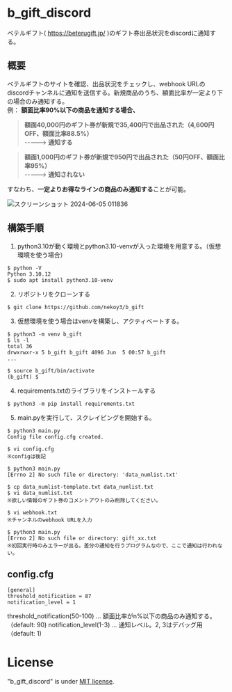 # b_gift_discord
 ベテルギフト( https://beterugift.jp/ )のギフト券出品状況をdiscordに通知する。

## 概要
ベテルギフトのサイトを確認、出品状況をチェックし、webhook URLのdiscordチャンネルに通知を送信する。新規商品のうち、額面比率が一定より下の場合のみ通知する。  
例： **額面比率90%以下の商品を通知する場合、**
> **額面40,000円のギフト券が新規で35,400円で出品された（4,600円OFF、額面比率88.5%）**  
-----> **通知する**

> **額面1,000円のギフト券が新規で950円で出品された（50円OFF、額面比率95%）**  
-----> **通知されない**

すなわち、**一定よりお得なラインの商品のみ通知する**ことが可能。

![スクリーンショット 2024-06-05 011836](https://github.com/nekoy3/b_gift/assets/84169441/361fa2a4-8a79-4b71-b1b6-40fe0e7a2d44)  

## 構築手順
1. python3.10が動く環境とpython3.10-venvが入った環境を用意する。（仮想環境を使う場合）
```shell
$ python -V
Python 3.10.12
$ sudo apt install python3.10-venv
```
2. リポジトリをクローンする
```shell
$ git clone https://github.com/nekoy3/b_gift
```
3. 仮想環境を使う場合はvenvを構築し、アクティベートする。
```shell
$ python3 -m venv b_gift
$ ls -l
total 36
drwxrwxr-x 5 b_gift b_gift 4096 Jun  5 00:57 b_gift
...

$ source b_gift/bin/activate
(b_gift) $
```
4. requirements.txtのライブラリをインストールする
```shell
$ python3 -m pip install requirements.txt
```
5. main.pyを実行して、スクレイピングを開始する。
```shell
$ python3 main.py
Config file config.cfg created.

$ vi config.cfg
※configは後記

$ python3 main.py 
[Errno 2] No such file or directory: 'data_numlist.txt'

$ cp data_numlist-template.txt data_numlist.txt
$ vi data_numlist.txt
※欲しい情報のギフト券のコメントアウトのみ削除してください。

$ vi webhook.txt
※チャンネルのwebhook URLを入力

$ python3 main.py
[Errno 2] No such file or directory: gift_xx.txt
※初回実行時のみエラーが出る。差分の通知を行うプログラムなので、ここで通知は行われない。
```

## config.cfg
```
[general]
threshold_notification = 87
notification_level = 1
```
threshold_notification(50-100) ... 額面比率がn%以下の商品のみ通知する。（default: 90)
notification_level(1-3) ... 通知レベル。2, 3はデバッグ用（default: 1)

# License
 
"b_gift_discord" is under [MIT license](https://en.wikipedia.org/wiki/MIT_License).
